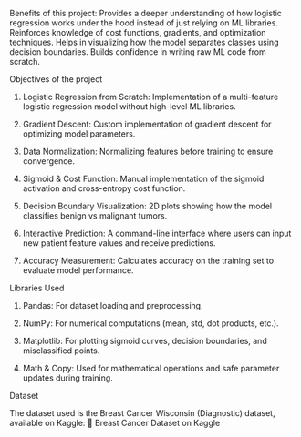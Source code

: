 Benefits of this project: Provides a deeper understanding of how logistic regression works under the hood instead of just relying on ML libraries.
Reinforces knowledge of cost functions, gradients, and optimization techniques.
Helps in visualizing how the model separates classes using decision boundaries.
Builds confidence in writing raw ML code from scratch.



Objectives of the project

1) Logistic Regression from Scratch: Implementation of a multi-feature logistic regression model without high-level ML libraries.

2) Gradient Descent: Custom implementation of gradient descent for optimizing model parameters.

3) Data Normalization: Normalizing features before training to ensure convergence.

4) Sigmoid & Cost Function: Manual implementation of the sigmoid activation and cross-entropy cost function.

5) Decision Boundary Visualization: 2D plots showing how the model classifies benign vs malignant tumors.

6) Interactive Prediction: A command-line interface where users can input new patient feature values and receive predictions.

7) Accuracy Measurement: Calculates accuracy on the training set to evaluate model performance.

Libraries Used

1) Pandas: For dataset loading and preprocessing.

2) NumPy: For numerical computations (mean, std, dot products, etc.).

3) Matplotlib: For plotting sigmoid curves, decision boundaries, and misclassified points.

4) Math & Copy: Used for mathematical operations and safe parameter updates during training.

Dataset



The dataset used is the Breast Cancer Wisconsin (Diagnostic) dataset, available on Kaggle:
🔗 Breast Cancer Dataset on Kaggle
